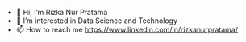 - 👋 Hi, I’m Rizka Nur Pratama
- 👀 I’m interested in Data Science and Technology
- 📫 How to reach me https://www.linkedin.com/in/rizkanurpratama/

<!---
rizkanp/rizkanp is a ✨ special ✨ repository because its `README.md` (this file) appears on your GitHub profile.
You can click the Preview link to take a look at your changes.
--->
